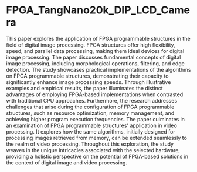 # FPGA_TangNano20k_DIP_LCD_Camera
 
This paper explores the application of FPGA programmable structures in the field of digital image processing. FPGA structures offer high flexibility, speed, and parallel data processing, making them ideal devices for digital image processing. The paper discusses fundamental concepts of digital image processing, including morphological operations, filtering, and edge detection. The study showcases practical implementations of the algorithms on FPGA programmable structures, demonstrating their capacity to significantly enhance image processing speeds. Through illustrative examples and empirical results, the paper illuminates the distinct advantages of employing FPGA-based implementations when contrasted with traditional CPU approaches. Furthermore, the research addresses challenges that arise during the configuration of FPGA programmable structures, such as resource optimization, memory management, and achieving higher program execution frequencies. The paper culminates in an examination of FPGA programmable structures' application in video processing. It explores how the same algorithms, initially designed for processing images retrieved from memory, can be extended seamlessly to the realm of video processing. Throughout this exploration, the study weaves in the unique intricacies associated with the selected hardware, providing a holistic perspective on the potential of FPGA-based solutions in the context of digital image and video processing.
